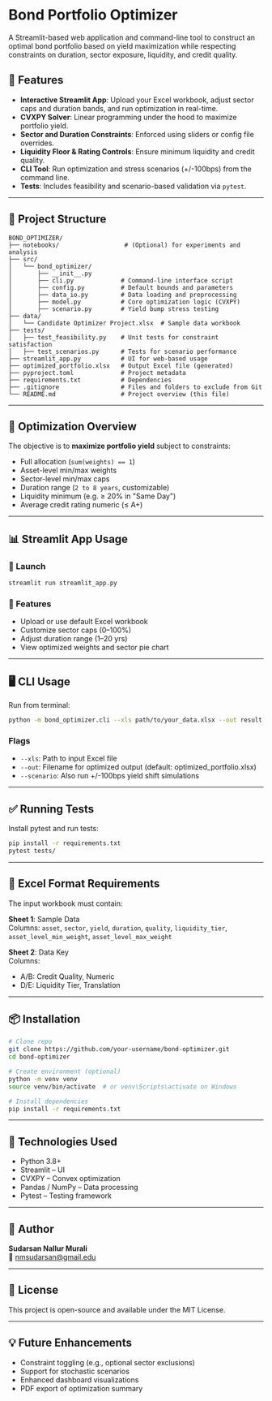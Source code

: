 
# Bond Portfolio Optimizer

A Streamlit-based web application and command-line tool to construct an optimal bond portfolio based on yield maximization while respecting constraints on duration, sector exposure, liquidity, and credit quality.

## 🚀 Features

- **Interactive Streamlit App**: Upload your Excel workbook, adjust sector caps and duration bands, and run optimization in real-time.
- **CVXPY Solver**: Linear programming under the hood to maximize portfolio yield.
- **Sector and Duration Constraints**: Enforced using sliders or config file overrides.
- **Liquidity Floor & Rating Controls**: Ensure minimum liquidity and credit quality.
- **CLI Tool**: Run optimization and stress scenarios (+/-100bps) from the command line.
- **Tests**: Includes feasibility and scenario-based validation via `pytest`.

---

## 📁 Project Structure

```
BOND_OPTIMIZER/
├── notebooks/                  # (Optional) for experiments and analysis
├── src/
│   └── bond_optimizer/
│       ├── __init__.py
│       ├── cli.py             # Command-line interface script
│       ├── config.py          # Default bounds and parameters
│       ├── data_io.py         # Data loading and preprocessing
│       ├── model.py           # Core optimization logic (CVXPY)
│       ├── scenario.py        # Yield bump stress testing
├── data/
│   └── Candidate Optimizer Project.xlsx  # Sample data workbook
├── tests/
│   ├── test_feasibility.py    # Unit tests for constraint satisfaction
│   ├── test_scenarios.py      # Tests for scenario performance
├── streamlit_app.py           # UI for web-based usage
├── optimized_portfolio.xlsx   # Output Excel file (generated)
├── pyproject.toml             # Project metadata
├── requirements.txt           # Dependencies
├── .gitignore                 # Files and folders to exclude from Git
└── README.md                  # Project overview (this file)
```

---

## 🧠 Optimization Overview

The objective is to **maximize portfolio yield** subject to constraints:

- Full allocation (`sum(weights) == 1`)
- Asset-level min/max weights
- Sector-level min/max caps
- Duration range (`2 to 8 years`, customizable)
- Liquidity minimum (e.g. ≥ 20% in "Same Day")
- Average credit rating numeric (≤ A+)

---

## 📊 Streamlit App Usage

### 🔧 Launch

```bash
streamlit run streamlit_app.py
```

### 🧩 Features

- Upload or use default Excel workbook
- Customize sector caps (0–100%)
- Adjust duration range (1–20 yrs)
- View optimized weights and sector pie chart

---

## 🖥️ CLI Usage

Run from terminal:

```bash
python -m bond_optimizer.cli --xls path/to/your_data.xlsx --out result.xlsx --scenario
```

### Flags

- `--xls`: Path to input Excel file
- `--out`: Filename for optimized output (default: optimized_portfolio.xlsx)
- `--scenario`: Also run +/-100bps yield shift simulations

---

## ✅ Running Tests

Install pytest and run tests:

```bash
pip install -r requirements.txt
pytest tests/
```

---

## 🧾 Excel Format Requirements

The input workbook must contain:

**Sheet 1**: Sample Data  
Columns: `asset`, `sector`, `yield`, `duration`, `quality`, `liquidity_tier`, `asset_level_min_weight`, `asset_level_max_weight`

**Sheet 2**: Data Key  
Columns:  
- A/B: Credit Quality, Numeric  
- D/E: Liquidity Tier, Translation  

---

## 📦 Installation

```bash
# Clone repo
git clone https://github.com/your-username/bond-optimizer.git
cd bond-optimizer

# Create environment (optional)
python -m venv venv
source venv/bin/activate  # or venv\Scripts\activate on Windows

# Install dependencies
pip install -r requirements.txt
```

---

## 🧠 Technologies Used

- Python 3.8+
- Streamlit – UI
- CVXPY – Convex optimization
- Pandas / NumPy – Data processing
- Pytest – Testing framework

---

## 👤 Author

**Sudarsan Nallur Murali**  
📧 nmsudarsan@gmail.edu

---

## 📜 License

This project is open-source and available under the MIT License.

---

## 💡 Future Enhancements

- Constraint toggling (e.g., optional sector exclusions)
- Support for stochastic scenarios
- Enhanced dashboard visualizations
- PDF export of optimization summary

